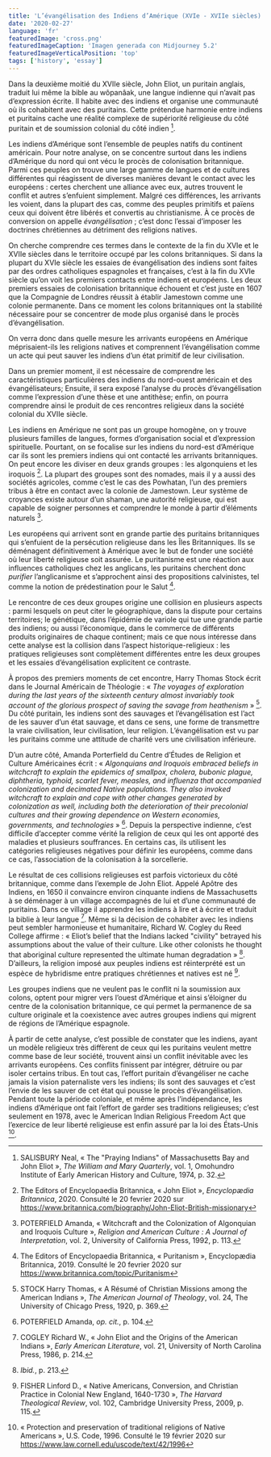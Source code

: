 ```yaml
---
title: 'L’évangélisation des Indiens d’Amérique (XVIe - XVIIe siècles)'
date: '2020-02-27'
language: 'fr'
featuredImage: 'cross.png'
featuredImageCaption: 'Imagen generada con Midjourney 5.2'
featuredImageVerticalPosition: 'top'
tags: ['history', 'essay']
---
```


Dans la deuxième moitié du XVIIe siècle, John Eliot, un puritain anglais, traduit lui même la bible au wôpanâak, une langue indienne qui n’avait pas d’expression écrite. Il habite avec des indiens et organise une communauté où ils cohabitent avec des puritains. Cette prétendue harmonie entre indiens et puritains cache une réalité complexe de supériorité religieuse du côté puritain et de soumission colonial du côté indien [^1].

Les indiens d’Amérique sont l’ensemble de peuples natifs du continent américain. Pour notre analyse, on se concentre surtout dans les indiens d’Amérique du nord qui ont vécu le procès de colonisation britannique. Parmi ces peuples on trouve une large gamme de langues et de cultures différentes qui réagissent de diverses manières devant le contact avec les européens : certes cherchent une alliance avec eux, autres trouvent le conflit et autres s’enfuient simplement. Malgré ces différences, les arrivants les voient, dans la plupart des cas, comme des peuples primitifs et païens ceux qui doivent être libérés et convertis au christianisme. À ce procès de conversion on appelle _évangélisation_ ; c’est donc l’essai d’imposer les doctrines chrétiennes au détriment des religions natives.

On cherche comprendre ces termes dans le contexte de la fin du XVIe et le XVIIe siècles dans le territoire occupé par les colons britanniques. Si dans la plupart du XVIe siècle les essaies de évangélisation des indiens sont faites par des ordres catholiques espagnoles et françaises, c’est à la fin du XVIe siècle qu’on voit les premiers contacts entre indiens et européens. Les deux premiers essaies de colonisation britannique échouent et c’est juste en 1607 que la Compagnie de Londres réussit à établir Jamestown comme une colonie permanente. Dans ce moment les colons britanniques ont la stabilité nécessaire pour se concentrer de mode plus organisé dans le procès d’évangélisation.

On verra donc dans quelle mesure les arrivants européens en Amérique méprisaient-ils les religions natives et comprennent l’évangélisation comme un acte qui peut sauver les indiens d’un état primitif de leur civilisation.

Dans un premier moment, il est nécessaire de comprendre les caractéristiques particulières des indiens du nord-ouest américain et des évangélisateurs; Ensuite, il sera exposé l’analyse du procès d’évangélisation comme l’expression d’une thèse et une antithèse; enfin, on pourra comprendre ainsi le produit de ces rencontres religieux dans la société colonial du XVIIe siècle.

Les indiens en Amérique ne sont pas un groupe homogène, on y trouve plusieurs familles de langues, formes d’organisation social et d’expression spirituelle. Pourtant, on se focalise sur les indiens du nord-est d’Amérique car ils sont les premiers indiens qui ont contacté les arrivants britanniques. On peut encore les diviser en deux grands groupes : les algonquiens et les iroquois [^2]. La plupart des groupes sont des nomades, mais il y a aussi des sociétés agricoles, comme c’est le cas des Powhatan, l’un des premiers tribus à être en contact avec la colonie de Jamestown. Leur système de croyances existe autour d’un shaman, une autorité religieuse, qui est capable de soigner personnes et comprendre le monde à partir d’éléments naturels [^3].

Les européens qui arrivent sont en grande partie des puritains britanniques qui s’enfuient de la persécution religieuse dans les Îles Britanniques. Ils se déménagent définitivement à Amérique avec le but de fonder une société où leur liberté religieuse soit assurée. Le puritanisme est une réaction aux influences catholiques chez les anglicans, les puritains cherchent donc _purifier_ l’anglicanisme et s’approchent ainsi des propositions calvinistes, tel comme la notion de prédestination pour le Salut [^4].

Le rencontre de ces deux groupes origine une collision en plusieurs aspects : parmi lesquels on peut citer le géographique, dans la dispute pour certains territoires; le génétique, dans l’épidémie de variole qui tue une grande partie des indiens; ou aussi l’économique, dans le commerce de différents produits originaires de chaque continent; mais ce que nous intéresse dans cette analyse est la collision dans l’aspect historique-religieux : les pratiques religieuses sont complètement différentes entre les deux groupes et les essaies d’évangélisation explicitent ce contraste.

À propos des premiers moments de cet encontre, Harry Thomas Stock écrit dans le Journal Américain de Théologie : « _The voyages of exploration during the last years of the sixteenth century almost invariably took account of the glorious prospect of saving the savage from heathenism_ » [^5]. Du côté puritain, les indiens sont des sauvages et l’évangélisation est l’act de les sauver d’un état sauvage, et dans ce sens, une forme de transmettre la vraie civilisation, leur civilisation, leur religion. L’évangélisation est vu par les puritains comme une attitude de charité vers une civilisation inférieure.

D’un autre côté, Amanda Porterfield du Centre d’Études de Religion et Culture Américaines écrit : « _Algonquians and Iroquois embraced beliefs in witchcraft to explain the epidemics of smallpox, cholera, bubonic plague, diphtheria, typhoid, scarlet fever, measles, and influenza that accompanied colonization and decimated Native populations. They also invoked witchcraft to explain and cope with other changes generated by colonization as well, including both the deterioration of their precolonial cultures and their growing dependence on Western economies, governments, and technologies_ » [^6]. Depuis la perspective indienne, c’est difficile d’accepter comme vérité la religion de ceux qui les ont apporté des maladies et plusieurs souffrances. En certains cas, ils utilisent les catégories religieuses négatives pour définir les européens, comme dans ce cas, l’association de la colonisation à la sorcellerie.

Le résultat de ces collisions religieuses est parfois victorieux du côté britannique, comme dans l’exemple de John Eliot. Appelé Apôtre des Indiens, en 1650 il convaincre environ cinquante indiens de Massachusetts à se déménager à un village accompagnés de lui et d’une communauté de puritains. Dans ce village il apprendre les indiens à lire et à écrire et traduit la biblie à leur langue [^7]. Même si la décision de cohabiter avec les indiens peut sembler harmonieuse et humanitaire, Richard W. Cogley du Reed College affirme : « Eliot’s belief that the Indians lacked "civility" betrayed his assumptions about the value of their culture. Like other colonists he thought that aboriginal culture represented the ultimate human degradation » [^8]. D’ailleurs, la religion imposé aux peuples indiens est réinterprété est un espèce de hybridisme entre pratiques chrétiennes et natives est né [^9].

Les groupes indiens que ne veulent pas le conflit ni la soumission aux colons, optent pour migrer vers l’ouest d’Amérique et ainsi s’éloigner du centre de la colonisation britannique, ce qui permet la permanence de sa culture originale et la coexistence avec autres groupes indiens qui migrent de régions de l’Amérique espagnole.

À partir de cette analyse, c’est possible de constater que les indiens, ayant un modèle religieux très diffèrent de ceux qui les puritains veulent mettre comme base de leur société, trouvent ainsi un conflit inévitable avec les arrivants européens. Ces conflits finissent par intégrer, détruire ou par isoler certains tribus. En tout cas, l’effort puritain d’évangéliser ne cache jamais la vision paternaliste vers les indiens; ils sont des sauvages et c’est l’envie de les sauver de cet état qui pousse le procès d’évangélisation. Pendant toute la période coloniale, et même après l’indépendance, les indiens d’Amérique ont fait l’effort de garder ses traditions religieuses; c’est seulement en 1978, avec le American Indian Religious Freedom Act que l’exercice de leur liberté religieuse est enfin assuré par la loi des États-Unis [^10].

[^1]: SALISBURY Neal, « The "Praying Indians" of Massachusetts Bay and John Eliot », _The William and Mary Quarterly_, vol. 1, Omohundro Institute of Early American History and Culture, 1974, p. 32.
[^2]: The Editors of Encyclopaedia Britannica, « John Eliot », _Encyclopædia Britannica_, 2020. Consulté le 20 fevrier 2020 sur <https://www.britannica.com/biography/John-Eliot-British-missionary>
[^3]: POTERFIELD Amanda, « Witchcraft and the Colonization of Algonquian and Iroquois Culture », _Religion and American Culture : A Journal of Interpretation_, vol. 2, University of California Press, 1992, p. 113.
[^4]: The Editors of Encyclopaedia Britannica, « Puritanism », Encyclopædia Britannica, 2019. Consulté le 20 fevrier 2020 sur <https://www.britannica.com/topic/Puritanism>
[^5]: STOCK Harry Thomas, « A Résumé of Christian Missions among the American Indians », _The American Journal of Theology_, vol. 24, The University of Chicago Press, 1920, p. 369.
[^6]: POTERFIELD Amanda, _op. cit._, p. 104.
[^7]: COGLEY Richard W., « John Eliot and the Origins of the American Indians », _Early American Literature_, vol. 21, University of North Carolina Press, 1986, p. 214.
[^8]: _Ibid._, p. 213.
[^9]: FISHER Linford D., « Native Americans, Conversion, and Christian Practice in Colonial New England, 1640-1730 », _The Harvard Theological Review_, vol. 102, Cambridge University Press, 2009, p. 115.
[^10]: « Protection and preservation of traditional religions of Native Americans », U.S. Code, 1996. Consulté le 19 février 2020 sur <https://www.law.cornell.edu/uscode/text/42/1996>
